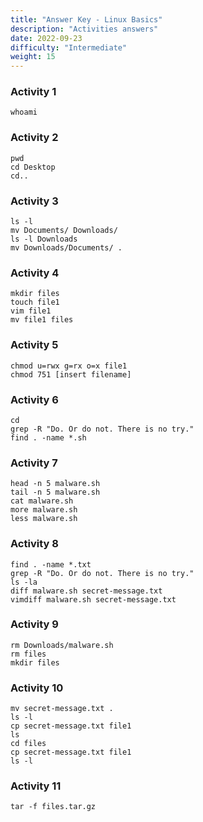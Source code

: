 ```yaml
---
title: "Answer Key - Linux Basics"
description: "Activities answers"
date: 2022-09-23
difficulty: "Intermediate"
weight: 15
---
```


### Activity 1

```
whoami
```

### Activity 2

```
pwd
cd Desktop
cd..
```

### Activity 3

```
ls -l
mv Documents/ Downloads/
ls -l Downloads
mv Downloads/Documents/ .
```

### Activity 4

```
mkdir files
touch file1
vim file1
mv file1 files
```

### Activity 5

```
chmod u=rwx g=rx o=x file1
chmod 751 [insert filename]
```

### Activity 6

```
cd
grep -R "Do. Or do not. There is no try."
find . -name *.sh
```

### Activity 7

```
head -n 5 malware.sh
tail -n 5 malware.sh
cat malware.sh
more malware.sh
less malware.sh
```

### Activity 8

```
find . -name *.txt
grep -R "Do. Or do not. There is no try."
ls -la
diff malware.sh secret-message.txt
vimdiff malware.sh secret-message.txt
```

### Activity 9

```
rm Downloads/malware.sh
rm files
mkdir files
```

### Activity 10

```
mv secret-message.txt .
ls -l
cp secret-message.txt file1
ls
cd files
cp secret-message.txt file1
ls -l
```

### Activity 11

```
tar -f files.tar.gz
```
